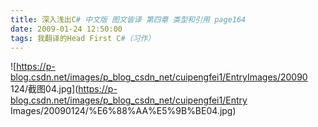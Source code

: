 ```yaml
---
title: 深入浅出C# 中文版 图文皆译 第四章 类型和引用 page164
date: 2009-01-24 12:50:00
tags: 我翻译的Head First C#（习作）
---
```

![https://p-blog.csdn.net/images/p_blog_csdn_net/cuipengfei1/EntryImages/20090
124/截图04.jpg](https://p-blog.csdn.net/images/p_blog_csdn_net/cuipengfei1/Entry
Images/20090124/%E6%88%AA%E5%9B%BE04.jpg)



